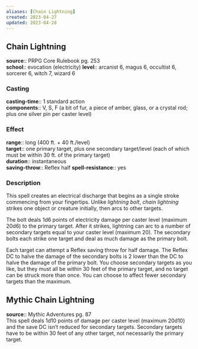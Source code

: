 ```yaml
---
aliases: [Chain Lightning]
created: 2023-04-27
updated: 2023-04-28
---
```


## Chain Lightning

**source**:: PRPG Core Rulebook pg. 253  
**school**:: evocation (electricity)
**level**:: arcanist 6, magus 6, occultist 6, sorcerer 6, witch 7, wizard 6

### Casting

**casting-time**:: 1 standard action  
**components**:: V, S, F (a bit of fur, a piece of amber, glass, or a crystal rod; plus one silver pin per caster level)

### Effect

**range**:: long (400 ft. + 40 ft./level)  
**target**:: one primary target, plus one secondary target/level (each of which must be within 30 ft. of the primary target)  
**duration**:: instantaneous  
**saving-throw**:: Reflex half
**spell-resistance**:: yes

### Description

This spell creates an electrical discharge that begins as a single stroke commencing from your fingertips. Unlike *lightning bolt*, *chain lightning* strikes one object or creature initially, then arcs to other targets.  
  
The bolt deals 1d6 points of electricity damage per caster level (maximum 20d6) to the primary target. After it strikes, lightning can arc to a number of secondary targets equal to your caster level (maximum 20). The secondary bolts each strike one target and deal as much damage as the primary bolt.  
  
Each target can attempt a Reflex saving throw for half damage. The Reflex DC to halve the damage of the secondary bolts is 2 lower than the DC to halve the damage of the primary bolt. You choose secondary targets as you like, but they must all be within 30 feet of the primary target, and no target can be struck more than once. You can choose to affect fewer secondary targets than the maximum.

## Mythic Chain Lightning

**source**:: Mythic Adventures pg. 87  
This spell deals 1d10 points of damage per caster level (maximum 20d10) and the save DC isn’t reduced for secondary targets. Secondary targets have to be within 30 feet of any other target, not necessarily the primary target.
